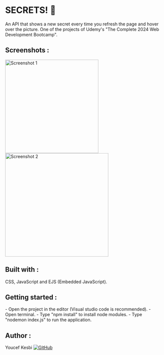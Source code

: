 <h1>SECRETS! 🤫</h1>

An API that shows a new secret every time you refresh the page and hover over the picture.
One of the projects of Udemy's "The Complete 2024 Web Development Bootcamp".

<h2>Screenshots :</h2>

<img width="300" alt="Screenshot 1" src="https://github.com/user-attachments/assets/902832a0-8e77-4239-9dfb-ad2aeea6971a">
<img width="332" alt="Screenshot 2" src="https://github.com/user-attachments/assets/fdd106bc-a03a-431d-8125-3b37f731cb1e">

<h2>Built with :</h2>
CSS, JavaScript and EJS (Embedded JavaScript).

<h2>Getting started :</h2>
- Open the project in the editor (Visual studio code is recommended).
- Open terminal.
- Type "npm install" to install node modules.
- Type "nodemon index.js" to run the application.

<h2>Author :</h2>
Youcef Kesbi <a href="https://github.com/youcefkesbi" target="_blank"> <img src="https://img.icons8.com/material-outlined/24/000000/github.png" alt="GitHub" style="margin-right: 10px;">
</a>
